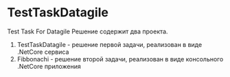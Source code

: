 # TestTaskDatagile
Test Task For Datagile
Решение содержит два проекта. 
1. TestTaskDatagile - решение первой задачи, реализован в виде .NetCore сервиса
2. Fibbonachi - решение второй задачи, реализован в виде консольного .NetCore приложения
